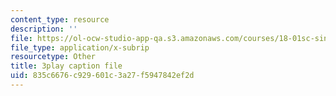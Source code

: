 ```yaml
---
content_type: resource
description: ''
file: https://ol-ocw-studio-app-qa.s3.amazonaws.com/courses/18-01sc-single-variable-calculus-fall-2010/835c6676c929601c3a27f5947842ef2d_XRkgBWbWvg4.srt
file_type: application/x-subrip
resourcetype: Other
title: 3play caption file
uid: 835c6676-c929-601c-3a27-f5947842ef2d
---
```

